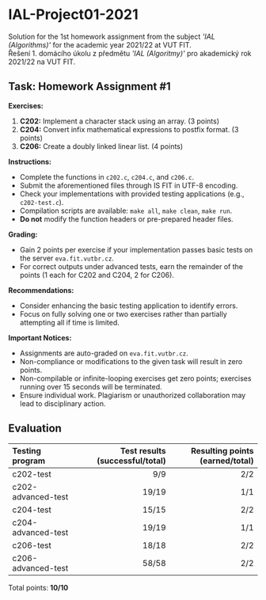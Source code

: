 # IAL-Project01-2021

Solution for the 1st homework assignment from the subject _'IAL (Algorithms)'_ for the academic year 2021/22 at VUT FIT. \
Řešení 1. domácího úkolu z předmětu _'IAL (Algoritmy)'_ pro akademický rok 2021/22 na VUT FIT.

## Task: Homework Assignment #1

**Exercises:**

1. **C202:** Implement a character stack using an array. (3 points)
2. **C204:** Convert infix mathematical expressions to postfix format. (3 points)
3. **C206:** Create a doubly linked linear list. (4 points)

**Instructions:**

-   Complete the functions in `c202.c`, `c204.c`, and `c206.c`.
-   Submit the aforementioned files through IS FIT in UTF-8 encoding.
-   Check your implementations with provided testing applications (e.g., `c202-test.c`).
-   Compilation scripts are available: `make all`, `make clean`, `make run`.
-   **Do not** modify the function headers or pre-prepared header files.

**Grading:**

-   Gain 2 points per exercise if your implementation passes basic tests on the server `eva.fit.vutbr.cz`.
-   For correct outputs under advanced tests, earn the remainder of the points (1 each for C202 and C204, 2 for C206).

**Recommendations:**

-   Consider enhancing the basic testing application to identify errors.
-   Focus on fully solving one or two exercises rather than partially attempting all if time is limited.

**Important Notices:**

-   Assignments are auto-graded on `eva.fit.vutbr.cz`.
-   Non-compliance or modifications to the given task will result in zero points.
-   Non-compilable or infinite-looping exercises get zero points; exercises running over 15 seconds will be terminated.
-   Ensure individual work. Plagiarism or unauthorized collaboration may lead to disciplinary action.

## Evaluation

| Testing program    | Test results (successful/total) | Resulting points (earned/total) |
| :----------------- | ------------------------------: | ------------------------------: |
| c202-test          |                             9/9 |                             2/2 |
| c202-advanced-test |                           19/19 |                             1/1 |
| c204-test          |                           15/15 |                             2/2 |
| c204-advanced-test |                           19/19 |                             1/1 |
| c206-test          |                           18/18 |                             2/2 |
| c206-advanced-test |                           58/58 |                             2/2 |

Total points: **10/10**
